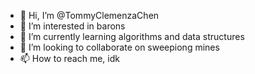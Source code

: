 - 👋 Hi, I’m @TommyClemenzaChen
- 👀 I’m interested in barons
- 🌱 I’m currently learning algorithms and data structures
- 💞️ I’m looking to collaborate on sweepiong mines
- 📫 How to reach me, idk

<!---
TommyClemenzaChen/TommyClemenzaChen is a ✨ special ✨ repository because its `README.md` (this file) appears on your GitHub profile.
You can click the Preview link to take a look at your changes.
--->
